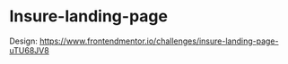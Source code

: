 # Insure-landing-page
Design: https://www.frontendmentor.io/challenges/insure-landing-page-uTU68JV8
